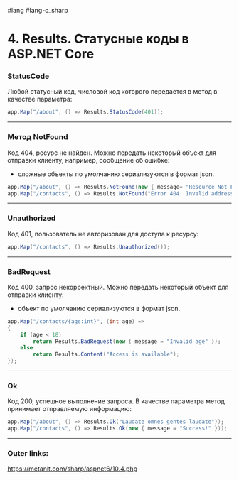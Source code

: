 #lang #lang-c_sharp 

# 4. Results. Статусные коды в ASP.NET Core

### StatusCode
Любой статусный код, числовой код которого передается в метод в качестве параметра:
```csharp
app.Map("/about", () => Results.StatusCode(401));
```
---
### Метод NotFound
Код 404, ресурс не найден. 
Можно передать некоторый объект для отправки клиенту, например, сообщение об ошибке:
- сложные объекты по умолчанию сериализуются в формат json.
```csharp
app.Map("/about", () => Results.NotFound(new { message= "Resource Not Found"}));
app.Map("/contacts", () => Results.NotFound("Error 404. Invalid address"));
```
---
### Unauthorized
Код 401, пользователь не авторизован для доступа к ресурсу:
```csharp
app.Map("/contacts", () => Results.Unauthorized());
```
---
### BadRequest
Код 400, запрос некорректный. 
Можно передать некоторый объект для отправки клиенту:
- объект по умолчанию сериализуются в формат json.
```csharp
app.Map("/contacts/{age:int}", (int age) => 
{
    if (age < 18)
        return Results.BadRequest(new { message = "Invalid age" });
    else
        return Results.Content("Access is available");
});
```
---
### Ok
Код 200, успешное выполнение запроса. 
В качестве параметра метод принимает отправляемую информацию:
```csharp
app.Map("/about", () => Results.Ok("Laudate omnes gentes laudate"));
app.Map("/contacts", () => Results.Ok(new { message = "Success!" }));
```
---
### Outer links:
https://metanit.com/sharp/aspnet6/10.4.php